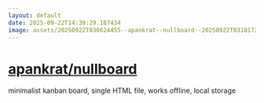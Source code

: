 ```yaml
---
layout: default
date: 2025-09-22T14:39:29.187434
image: assets/20250922T030624455--apankrat--nullboard--20250922T031817298--cropped.png
---
```


# [apankrat/nullboard](https://github.com/apankrat/nullboard)

minimalist kanban board, single HTML file, works offline, local storage
